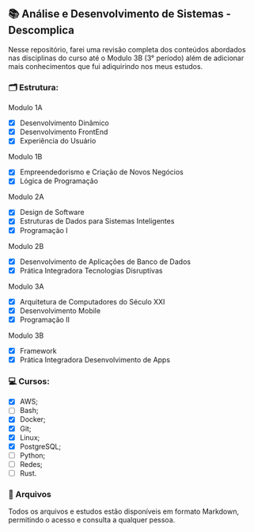 ## 📚 Análise e Desenvolvimento de Sistemas - Descomplica

Nesse repositório, farei uma revisão completa dos conteúdos abordados nas disciplinas do curso até o Modulo 3B (3° período) além de adicionar mais conhecimentos que fui adiquirindo nos meus estudos.

### 🗂️ Estrutura:

Modulo 1A
- [x]  Desenvolvimento Dinâmico
- [x]  Desenvolvimento FrontEnd
- [x]  Experiência do Usuário

Modulo 1B
- [x]  Empreendedorismo e Criação de Novos Negócios
- [x]  Lógica de Programação

Modulo 2A
- [x]  Design de Software
- [x]  Estruturas de Dados para Sistemas Inteligentes
- [x]  Programação I
 
Modulo 2B
- [x]  Desenvolvimento de Aplicações de Banco de Dados
- [x]  Prática Integradora Tecnologias Disruptivas

Modulo 3A
- [x]  Arquitetura de Computadores do Século XXI
- [x]  Desenvolvimento Mobile
- [x]  Programação II

Modulo 3B
- [x]  Framework
- [x]  Prática Integradora Desenvolvimento de Apps

### 💻 Cursos:
- [x]  AWS;
- [ ]  Bash;
- [X]  Docker;
- [X]  Git;
- [X]  Linux;
- [X]  PostgreSQL;
- [ ]  Python;
- [ ]  Redes;
- [ ]  Rust.

### 💾 Arquivos 
Todos os arquivos e estudos estão disponíveis em formato Markdown, permitindo o acesso e consulta a qualquer pessoa.
